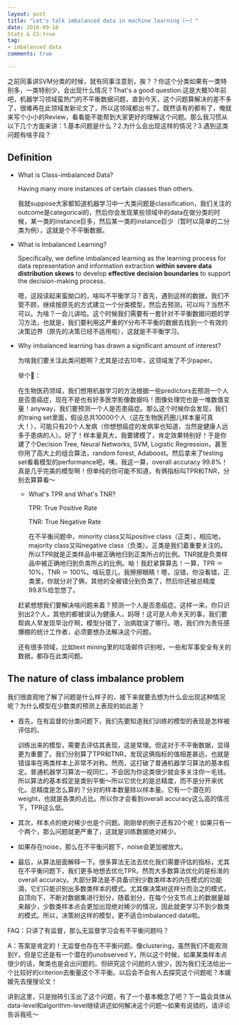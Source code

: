 ```yaml
---
layout: post
title: "Let's talk imbalanced data in machine learning（一）"
date: 2016-09-10
Stats & CS:true
tag:
- imbalanced data
comments: true

---
```


之前同事讲SVM分类的时候，就有同事注意到，挨？？你这个分类如果有一类特别多，一类特别少，会出现什么情况？That's a good question.这是大概10年前吧，机器学习领域蛮热门的不平衡数据问题，直到今天，这个问题算解决的差不多了，很难再在此领域发新论文了，所以这领域都出书了。既然该有的都有了，俺就来写个小小的Review，看看能不能帮到大家更好的理解这个问题。那么我习惯从以下几个方面来讲：1.基本问题是什么？2.为什么会出现这样的情况？3.遇到这类问题有啥手段？

## Definition

- What is Class-imbalanced Data?

	Having many more instances of certain classes than others.
	
	我就suppose大家都知道机器学习中一大类问题是classification，我们关注的outcome是categorical的，然后你会发现某些领域中的data在做分类的时候，某一类的instance巨多，然后某一类的instance巨少（暂时以简单的二分类为例），这就是个不平衡数据。
	
- What is Imbalanced Learning?

	Specifically, we define imbalanced learning as the learning process for data representation and information extraction **within severe data distribution skews** to develop **effective decision boundaries** to support the decision-making process.
	
	嗯，这段读起来蛮拗口的，啥叫不平衡学习？首先，遇到这样的数据，我们不管不顾，继续按原先的方式建立一个分类模型，然后去预测，可以吗？当然不可以。为啥？一会儿讲哈。这个时候我们需要有一套针对不平衡数据问题的学习方法，也就是，我们要利用这严重的Y分布不平衡的数据去找到一个有效的决策边界（原先的决策已经不适用啦），这就是不平衡学习。
	
- Why imbalanced learning has drawn a significant amount of interest?

	为啥我们要关注此类问题啊？尤其是过去10年，这领域发了不少paper。

	举个🌰：
	
	在生物医药领域，我们想用机器学习的方法根据一些predictors去预测一个人是否患癌症，现在不是也有好多医学影像数据吗！图像处理完也是一堆数值变量！anyway，我们要预测一个人是否患癌症。那么这个时候你会发现，我们的traing set里面，假设总共10000个人（这在生物医药圈儿样本量可真大！），可能只有20个人发病（你想想癌症的发病率也知道，当然是健康人远多于患病的人）。好了！样本量真大，我要建模了，肯定效果特别好！于是你建了个Decision Tree, Neural Networks, SVM, Logistic Regression，甚至你用了高大上的组合算法，random forest, Adaboost。然后拿来了testing set看看模型的performance吧，咦，我这一算，overall accuracy 99.8%！真是几乎完美的模型啊！但单纯的你可能不知道，有俩指标叫TPR和TNR，分别去算算看～
	
	- What's TPR and What's TNR?
	
		TPR: True Positive Rate
		
		TNR: True Negative Rate
		
		在不平衡问题中，minority class又叫positive class（正类），相应地，majority class又叫negative class（负类）。正类是我们着重要关注的。所以TPR就是正类样品中被正确地归到正类所占的比例。TNR就是负类样品中被正确地归到负类所占的比例。呦！我赶紧算算去！一算，TPR ＝ 10%，TNR ＝ 100%。啥玩意儿，我擦擦眼睛！嗯，没错，你没看错，正类里，你就分对了俩，其他的全被错分到负类了，然后你还被总精度99.8%给忽悠了。
		
	赶紧想想我们要解决啥问题来着？预测一个人是否患癌症。这样一来，你只识别出2个人，其他的都被误认为健康人，妈呀！这可是人命关天的事，我们要帮病人早发现早治疗啊，模型分错了，治病耽误了哪行。嗯，我们作为责任感爆棚的统计工作者，必须要想办法解决这个问题。
	
	还有很多领域，比如text mining里的垃圾邮件识别啦，一些和军事安全有关的数据，都存在此类问题。
	
	
## The nature of class imbalance problem

我们很直观地了解了问题是什么样子的，接下来就要去想为什么会出现这种情况呢？为什么模型在少数类的预测上表现的如此差？

- 首先，在有监督的分类问题下，我们先要知道我们训练的模型的表现是怎样被评估的。

	训练出来的模型，需要去评估其表现，这是常理。但这对于不平衡数据，显得更为重要了。我们分别算了TPR和TNR，发现这俩指标的值相差甚远，也就是错误率在两类样本上非常不对称。然而，这打破了普通机器学习算法的基本假定。普通机器学习算法一视同仁，不会因为你这类很少就会多关注你一毛钱。所以算法的基本假定是类别平衡～所以它优化的是总精度，而不是分开来优化。总精度是怎么算的？分对的样本数量除以样本量。它有一个潜在的weight，也就是各类的占比。所以你才会看到overall accuracy这么高的情况下，TPR这么低。
	
- 其次，样本点的绝对稀少也是个问题。刚刚举的例子还有20个呢！如果只有一个两个，那么问题就更严重了，这就是训练数据绝对稀少。

- 如果存在noise，那么在不平衡问题下，noise会更加被放大。

- 最后，从算法层面解释一下。很多算法无法去优化我们需要评估的指标，尤其在不平衡问题下，我们更多地想去优化TPR，然而大多数算法优化的是标准的overall accuracy。大部分算法是不具备识别少数类样本的内在模式的功能滴，它们只能识别出多数类样本的模式。尤其像决策树这样分而治之的模式，自顶向下，不断对数据集进行划分，随着划分，在每个分支节点上的数据量越来越少，少数类样本点会更加出现绝对稀少的情况，因此就更学习不到少数类的模式。所以，决策树这样的模型，更不适合imbalanced data啦。

FAQ：只讲了有监督，那么无监督学习会有不平衡问题吗？

A：答案是肯定的！无监督也存在不平衡问题。像clustering，虽然我们不能观测到Y，但是它还是有一个潜在的unobserved Y，所以这个时候，如果某类样本点很少的话，聚类也是会出问题的。但研究这个问题的人很少，因为我们无法给出一个比较好的criterion去衡量这个不平衡。以后会不会有人去探究这个问题呢？本媛媛先去搜搜论文！

讲到这里，只是抛砖引玉出了这个问题，有了一个基本概念了吧？下一篇会具体从data-level和algorithm-level继续讲述如何解决这个问题～如果有说错的，请评论告诉我吼～
